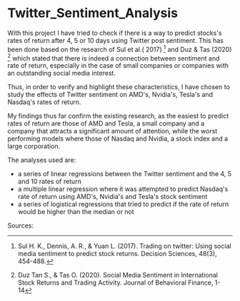 # Twitter_Sentiment_Analysis

With this project I have tried to check if there is a way to predict stocks's rates of return after 4, 5 or 10 days 
using Twitter post sentiment. This has been done based on the research of Sul et al.( 2017) [^1] and Duz & Tas (2020) [^2]
which stated that there is indeed a connection between sentiment and rate of return, especially in the case of
small companies or companies with an outstanding social media interest.


Thus, in order to verify and highlight these characteristics, I have chosen to study the effects of 
Twitter sentiment on AMD's, Nvidia's, Tesla's and Nasdaq's rates of return.


My findings thus far confirm the existing research, as the easiest to predict rates of return are those of
AMD and Tesla, a small company and a company that attracts a significant amount of attention, while the 
worst performing models where those of Nasdaq and Nvidia, a stock index and a large corporation.

The analyses used are:
* a series of linear regressions between the Twitter sentiment and the 4, 5 and 10 rates of return
* a multiple linear regression where it was attempted to predict Nasdaq's rate of return using AMD's, Nvidia's and Tesla's stock sentiment
* a series of logistical regressions that tried to predict if the rate of return would be higher than the median or not



Sources:


[^1]: Sul H. K., Dennis, A. R., & Yuan L. (2017). Trading on twitter: Using social media sentiment to predict stock returns. Decision Sciences, 48(3), 454-488.


[^2]: Duz Tan S., & Tas O. (2020). Social Media Sentiment in International Stock Returns and Trading Activity. Journal of Behavioral Finance, 1-14
